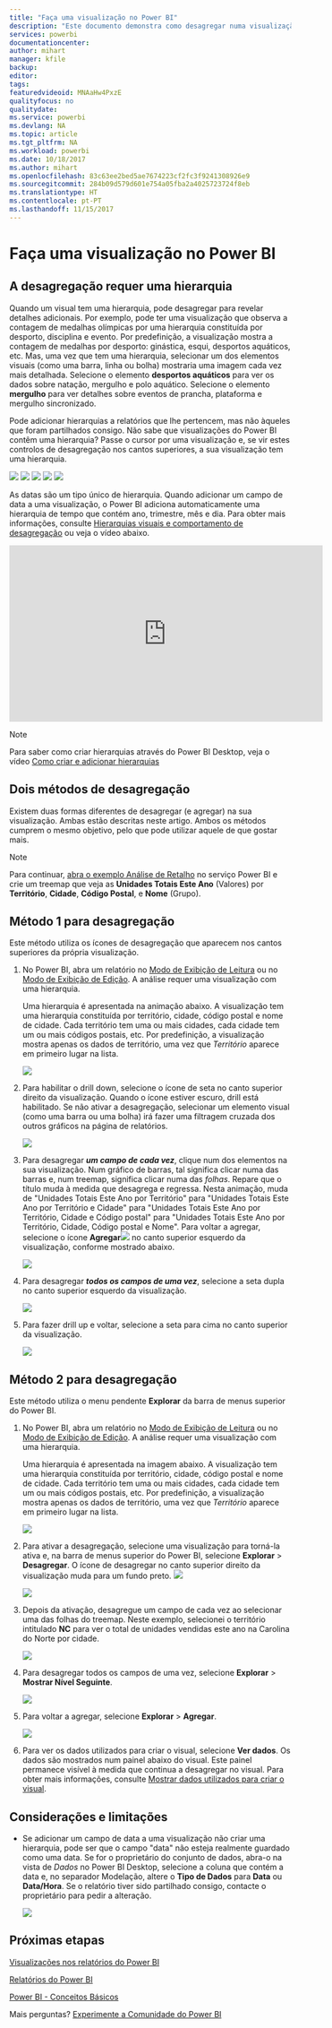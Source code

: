 ```yaml
---
title: "Faça uma visualização no Power BI"
description: "Este documento demonstra como desagregar numa visualização no serviço Microsoft Power BI e no Power BI Desktop."
services: powerbi
documentationcenter: 
author: mihart
manager: kfile
backup: 
editor: 
tags: 
featuredvideoid: MNAaHw4PxzE
qualityfocus: no
qualitydate: 
ms.service: powerbi
ms.devlang: NA
ms.topic: article
ms.tgt_pltfrm: NA
ms.workload: powerbi
ms.date: 10/18/2017
ms.author: mihart
ms.openlocfilehash: 83c63ee2bed5ae7674223cf2fc3f9241308926e9
ms.sourcegitcommit: 284b09d579d601e754a05fba2a4025723724f8eb
ms.translationtype: HT
ms.contentlocale: pt-PT
ms.lasthandoff: 11/15/2017
---
```

# <a name="drill-down-in-a-visualization-in-power-bi"></a>Faça uma visualização no Power BI
## <a name="drill-down-requires-a-hierarchy"></a>A desagregação requer uma hierarquia
Quando um visual tem uma hierarquia, pode desagregar para revelar detalhes adicionais. Por exemplo, pode ter uma visualização que observa a contagem de medalhas olímpicas por uma hierarquia constituída por desporto, disciplina e evento. Por predefinição, a visualização mostra a contagem de medalhas por desporto: ginástica, esqui, desportos aquáticos, etc. Mas, uma vez que tem uma hierarquia, selecionar um dos elementos visuais (como uma barra, linha ou bolha) mostraria uma imagem cada vez mais detalhada. Selecione o elemento **desportos aquáticos** para ver os dados sobre natação, mergulho e polo aquático.  Selecione o elemento **mergulho** para ver detalhes sobre eventos de prancha, plataforma e mergulho sincronizado.

Pode adicionar hierarquias a relatórios que lhe pertencem, mas não àqueles que foram partilhados consigo.
Não sabe que visualizações do Power BI contêm uma hierarquia?  Passe o cursor por uma visualização e, se vir estes controlos de desagregação nos cantos superiores, a sua visualização tem uma hierarquia.

![](media/power-bi-visualization-drill-down/power-bi-drill-icon4.png)  ![](media/power-bi-visualization-drill-down/power-bi-drill-icon2.png)  ![](media/power-bi-visualization-drill-down/power-bi-drill-icon3.png)
![](media/power-bi-visualization-drill-down/power-bi-drill-icon5.png) ![](media/power-bi-visualization-drill-down/power-bi-drill-icon6.png)  

As datas são um tipo único de hierarquia. Quando adicionar um campo de data a uma visualização, o Power BI adiciona automaticamente uma hierarquia de tempo que contém ano, trimestre, mês e dia. Para obter mais informações, consulte [Hierarquias visuais e comportamento de desagregação](guided-learning/visualizations.yml#step-18) ou veja o vídeo abaixo.

  <iframe width="560" height="315" src="https://www.youtube.com/embed/MNAaHw4PxzE?list=PL1N57mwBHtN0JFoKSR0n-tBkUJHeMP2cP" frameborder="0" allowfullscreen></iframe>

> [!NOTE]
> Para saber como criar hierarquias através do Power BI Desktop, veja o vídeo [Como criar e adicionar hierarquias](https://youtu.be/q8WDUAiTGeU)
> 
> 

## <a name="two-methods-to-drill-down"></a>Dois métodos de desagregação
Existem duas formas diferentes de desagregar (e agregar) na sua visualização.  Ambas estão descritas neste artigo. Ambos os métodos cumprem o mesmo objetivo, pelo que pode utilizar aquele de que gostar mais.

> [!NOTE]
> Para continuar, [abra o exemplo Análise de Retalho](sample-datasets.md) no serviço Power BI e crie um treemap que veja as **Unidades Totais Este Ano** (Valores) por **Território**, **Cidade**, **Código Postal**, e **Nome** (Grupo).  
> 
> 

## <a name="method-1-for-drill-down"></a>Método 1 para desagregação
Este método utiliza os ícones de desagregação que aparecem nos cantos superiores da própria visualização.

1. No Power BI, abra um relatório no [Modo de Exibição de Leitura](service-report-open-in-reading-view.md) ou no [Modo de Exibição de Edição](service-reading-view-and-editing-view.md). A análise requer uma visualização com uma hierarquia. 
   
   Uma hierarquia é apresentada na animação abaixo.  A visualização tem uma hierarquia constituída por território, cidade, código postal e nome de cidade. Cada território tem uma ou mais cidades, cada cidade tem um ou mais códigos postais, etc. Por predefinição, a visualização mostra apenas os dados de território, uma vez que *Território* aparece em primeiro lugar na lista.
   
   ![](media/power-bi-visualization-drill-down/power-bi-hierarcy-list.png)
2. Para habilitar o drill down, selecione o ícone de seta no canto superior direito da visualização. Quando o ícone estiver escuro, drill está habilitado. Se não ativar a desagregação, selecionar um elemento visual (como uma barra ou uma bolha) irá fazer uma filtragem cruzada dos outros gráficos na página de relatórios.    
   
   ![](media/power-bi-visualization-drill-down/power-bi-drill-icon.png)
3. Para desagregar ***um campo de cada vez***, clique num dos elementos na sua visualização. Num gráfico de barras, tal significa clicar numa das barras e, num treemap, significa clicar numa das *folhas*. Repare que o título muda à medida que desagrega e regressa. Nesta animação, muda de "Unidades Totais Este Ano por Território" para "Unidades Totais Este Ano por Território e Cidade" para "Unidades Totais Este Ano por Território, Cidade e Código postal" para "Unidades Totais Este Ano por Território, Cidade, Código postal e Nome". Para voltar a agregar, selecione o ícone **Agregar**![](media/power-bi-visualization-drill-down/power-bi-drill-icon5.png) no canto superior esquerdo da visualização, conforme mostrado abaixo.
   
   ![](media/power-bi-visualization-drill-down/drill.gif)
4. Para desagregar ***todos os campos de uma vez***, selecione a seta dupla no canto superior esquerdo da visualização.
   
   ![](media/power-bi-visualization-drill-down/pbi_drillall.png)
5. Para fazer drill up e voltar, selecione a seta para cima no canto superior da visualização.
   
   ![](media/power-bi-visualization-drill-down/pbi_drillup2.png)

## <a name="method-2-for-drill-down"></a>Método 2 para desagregação
Este método utiliza o menu pendente **Explorar** da barra de menus superior do Power BI.

1. No Power BI, abra um relatório no [Modo de Exibição de Leitura](service-report-open-in-reading-view.md) ou no [Modo de Exibição de Edição](service-reading-view-and-editing-view.md). A análise requer uma visualização com uma hierarquia. 
   
   Uma hierarquia é apresentada na imagem abaixo.  A visualização tem uma hierarquia constituída por território, cidade, código postal e nome de cidade. Cada território tem uma ou mais cidades, cada cidade tem um ou mais códigos postais, etc. Por predefinição, a visualização mostra apenas os dados de território, uma vez que *Território* aparece em primeiro lugar na lista.
   
   ![](media/power-bi-visualization-drill-down/power-bi-hierarcy-list.png)
2. Para ativar a desagregação, selecione uma visualização para torná-la ativa e, na barra de menus superior do Power BI, selecione **Explorar** > **Desagregar**. O ícone de desagregar no canto superior direito da visualização muda para um fundo preto. ![](media/power-bi-visualization-drill-down/power-bi-drill-icon2.png)  
   
   ![](media/power-bi-visualization-drill-down/power-bi-explore2.png)
3. Depois da ativação, desagregue um campo de cada vez ao selecionar uma das folhas do treemap. Neste exemplo, selecionei o território intitulado **NC** para ver o total de unidades vendidas este ano na Carolina do Norte por cidade.
   
   ![](media/power-bi-visualization-drill-down/power-bi-drilldown-1.png)
4. Para desagregar todos os campos de uma vez, selecione **Explorar** > **Mostrar Nível Seguinte**.
   
   ![](media/power-bi-visualization-drill-down/power-bi-show-next-level.png)
5. Para voltar a agregar, selecione **Explorar** > **Agregar**.
   
   ![](media/power-bi-visualization-drill-down/power-bi-drill-up2.png)
6. Para ver os dados utilizados para criar o visual, selecione **Ver dados**. Os dados são mostrados num painel abaixo do visual. Este painel permanece visível à medida que continua a desagregar no visual. Para obter mais informações, consulte [Mostrar dados utilizados para criar o visual](service-reports-show-data.md).

## <a name="considerations-and-limitations"></a>Considerações e limitações
* Se adicionar um campo de data a uma visualização não criar uma hierarquia, pode ser que o campo "data" não esteja realmente guardado como uma data. Se for o proprietário do conjunto de dados, abra-o na vista de *Dados* no Power BI Desktop, selecione a coluna que contém a data e, no separador Modelação, altere o **Tipo de Dados** para **Data** ou **Data/Hora**. Se o relatório tiver sido partilhado consigo, contacte o proprietário para pedir a alteração.  
  
  ![](media/power-bi-visualization-drill-down/power-bi-change-data-type2.png)

## <a name="next-steps"></a>Próximas etapas
[Visualizações nos relatórios do Power BI](power-bi-report-visualizations.md)

[Relatórios do Power BI](service-reports.md)

[Power BI - Conceitos Básicos](service-basic-concepts.md)

Mais perguntas? [Experimente a Comunidade do Power BI](http://community.powerbi.com/)


